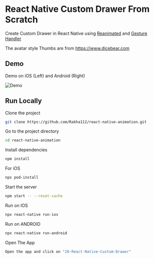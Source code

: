 # React Native Custom Drawer From Scratch

Create Custom Drawer in React Native using [Reanimated](https://docs.swmansion.com/react-native-reanimated/) and [Gesture Handler](https://docs.swmansion.com/react-native-gesture-handler/)

The avatar style Thumbs are from https://www.dicebear.com

## Demo

Demo on iOS (Left) and Android (Right)

![Demo](https://github.com/Rakha112/react-native-animation/blob/main/src/20-React-Native-Custom-Drawer/Demo.gif)

## Run Locally

Clone the project

```bash
git clone https://github.com/Rakha112/react-native-animation.git
```

Go to the project directory

```bash
cd react-native-animation
```

Install dependencies

```bash
npm install
```

For iOS

```bash
npx pod-install
```

Start the server

```bash
npm start -- --reset-cache
```

Run on IOS

```bash
npx react-native run-ios
```

Run on ANDROID

```bash
npx react-native run-android
```

Open The App

```bash
Open the app and click on "20-React-Native-Custom-Drawer"
```

